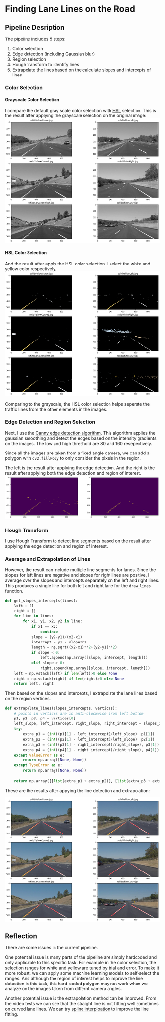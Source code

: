 # **Finding Lane Lines on the Road** 

## Pipeline Desription
The pipeline includes 5 steps:
1. Color selection
2. Edge detection (including Gaussian blur)
3. Region selection
4. Hough transform to identify lines
5. Extrapolate the lines based on the calculate slopes and intercepts of lines

### Color Selection

#### Grayscale Color Selection
I compare the default gray scale color selection with [HSL](https://en.wikipedia.org/wiki/HSL_and_HSV) selection.
This is the result after applying the grayscale selection on the original image:
![grayscale](images/grayscale.png)

#### HSL Color Selection
And the result after apply the HSL color selection. I select the white and yellow color respectively.
![hsl](images/hsl.png)

Comparing to the grayscale, the HSL color selection helps seperate the traffic lines from the other elements in the images. 

### Edge Detection and Region Selection
Next, I use the [Canny edge detection algorithm](https://en.wikipedia.org/wiki/Canny_edge_detector). This algorithm applies the gaussian smoothing and detect the edges based on the intensity gradients on the images. The low and high threshold are 80 and 160 resepectively.

Since all the images are taken from a fixed angle camera, we can add a polygon with `cv2.fillPoly` to only consider the pixels in the region.

The left is the result after applying the edge detection. And the right is the result after applying both the edge detection and region of interest.
![hsl_edge_region](images/hsl_edge_region.png)

### Hough Transform
I use Hough Transform to detect line segments based on the result after applying the edge detection and region of interest. 

### Average and Extrapolation of Lines
However, the result can include multiple line segments for lanes. Since the slopes for left lines are negative and slopes for right lines are positive, I average over the slopes and intercepts separately on the left and right lines. This produces a single line for both left and right lane for the `draw_lines` function.
```python
def get_slopes_intercepts(lines):
    left = []
    right = []
    for line in lines:
        for x1, y1, x2, y2 in line:
            if x1 == x2:
                continue
            slope = (y2-y1)/(x2-x1)
            intercept = y1 - slope*x1
            length = np.sqrt((x2-x1)**2+(y2-y1)**2)
            if slope < 0:
                left.append(np.array([slope, intercept, length]))
            elif slope > 0:
                right.append(np.array([slope, intercept, length]))
    left = np.vstack(left) if len(left)>0 else None
    right = np.vstack(right) if len(right)>0 else None
    return left, right
```

Then based on the slopes and intercepts, I extrapolate the lane lines based on the region vertices.
```python
def extrapolate_lines(slopes_intercepts, vertices):
    # points in vertices are in anti-clockwise from left bottom
    p1, p2, p3, p4 = vertices[0]
    left_slope, left_intercept, right_slope, right_intercept = slopes_intercepts
    try:
        extra_p1 = (int((p1[1] - left_intercept)/left_slope), p1[1])
        extra_p2 = (int((p2[1] - left_intercept)/left_slope), p2[1])
        extra_p3 = (int((p3[1] - right_intercept)/right_slope), p3[1])
        extra_p4 = (int((p4[1] - right_intercept)/right_slope), p4[1])
    except ValueError as e:
        return np.array([None, None])
    except TypeError as e:
        return np.array([None, None])

    return np.array([[list(extra_p1 + extra_p2)], [list(extra_p3 + extra_p4)]])
```

These are the results after appying the line detection and extrapolation:

![lines_after_average_extrapolate](images/lines_after_average_extrapolate.png)

## Reflection

There are some issues in the current pipeline.

One potential issue is many parts of the pipeline are simply hardcoded and only applicable to this specific task. For example in the color selection, the selection ranges for white and yellow are tuned by trial and error. To make it more robust, we can apply some machine learning models to self-select the ranges. And although the region of interest helps to improve the line detection in this task, this hard-coded polygon may not work when we analyze on the images taken from differnt camera angles.

Another potential issue is the extrapolation method can be improved. From the video tests we can see that the straight line is not fitting well sometimes on curved lane lines. We can try [spline interploation](https://en.wikipedia.org/wiki/Spline_interpolation) to improve the line fitting. 

